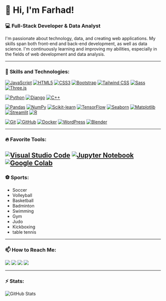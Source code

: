 # 👋 Hi, I'm Farhad!

### 💻 Full-Stack Developer & Data Analyst

I'm passionate about technology, data, and creating web applications. My skills span both front-end and back-end development, as well as data science. I'm continuously learning and improving my abilities, especially in the fields of web development and data analysis.

---

### 🔧 **Skills and Technologies:**

<!-- Frontend -->
[![JavaScript](https://img.shields.io/badge/-JavaScript-333333?style=flat&logo=javascript&logoColor=white)](https://developer.mozilla.org/en-US/docs/Web/JavaScript) 
[![HTML5](https://img.shields.io/badge/-HTML5-E34F26?style=flat&logo=html5&logoColor=white)](https://developer.mozilla.org/en-US/docs/Web/HTML)
[![CSS3](https://img.shields.io/badge/-CSS3-1572B6?style=flat&logo=css3&logoColor=white)](https://developer.mozilla.org/en-US/docs/Web/CSS)
[![Bootstrap](https://img.shields.io/badge/-Bootstrap-563D7C?style=flat&logo=bootstrap&logoColor=white)](https://getbootstrap.com/)
[![Tailwind CSS](https://img.shields.io/badge/-Tailwind%20CSS-06B6D4?style=flat&logo=tailwind-css&logoColor=white)](https://tailwindcss.com/)
[![Sass](https://img.shields.io/badge/-Sass-CC6699?style=flat&logo=sass&logoColor=white)](https://sass-lang.com/)
[![Three.js](https://img.shields.io/badge/-Three.js-000000?style=flat&logo=three.js&logoColor=white)](https://threejs.org/)

<!-- Backend -->
[![Python](https://img.shields.io/badge/-Python-3776AB?style=flat&logo=python&logoColor=white)](https://www.python.org/)
[![Django](https://img.shields.io/badge/-Django-092E20?style=flat&logo=django&logoColor=white)](https://www.djangoproject.com/)
[![C++](https://img.shields.io/badge/-C++-00599C?style=flat&logo=c++&logoColor=white)](https://isocpp.org/)

<!-- Data Science -->
[![Pandas](https://img.shields.io/badge/-Pandas-150458?style=flat&logo=pandas&logoColor=white)](https://pandas.pydata.org/)
[![NumPy](https://img.shields.io/badge/-NumPy-013243?style=flat&logo=numpy&logoColor=white)](https://numpy.org/)
[![Scikit-learn](https://img.shields.io/badge/-Scikit--learn-F7931E?style=flat&logo=scikit-learn&logoColor=white)](https://scikit-learn.org/)
[![TensorFlow](https://img.shields.io/badge/-TensorFlow-FF6F00?style=flat&logo=tensorflow&logoColor=white)](https://www.tensorflow.org/)
[![Seaborn](https://img.shields.io/badge/-Seaborn-4C72AF?style=flat&logo=seaborn&logoColor=white)](https://seaborn.pydata.org/)
[![Matplotlib](https://img.shields.io/badge/-Matplotlib-11557C?style=flat&logo=matplotlib&logoColor=white)](https://matplotlib.org/)
[![Streamlit](https://img.shields.io/badge/-Streamlit-FF4B4B?style=flat&logo=streamlit&logoColor=white)](https://streamlit.io/)
[![R](https://img.shields.io/badge/-R-276DC3?style=flat&logo=r&logoColor=white)](https://www.r-project.org/)

<!-- Tools -->
[![Git](https://img.shields.io/badge/-Git-F05032?style=flat&logo=git&logoColor=white)](https://git-scm.com/)
[![GitHub](https://img.shields.io/badge/-GitHub-181717?style=flat&logo=github&logoColor=white)](https://github.com/)
[![Docker](https://img.shields.io/badge/-Docker-2496ED?style=flat&logo=docker&logoColor=white)](https://www.docker.com/)
[![WordPress](https://img.shields.io/badge/-WordPress-21759B?style=flat&logo=wordpress&logoColor=white)](https://wordpress.org/)
[![Blender](https://img.shields.io/badge/-Blender-F5792A?style=flat&logo=blender&logoColor=white)](https://www.blender.org/)


---
### 🔥 **Favorite Tools:**
[![Visual Studio Code](https://img.shields.io/badge/-Visual%20Studio%20Code-007ACC?style=flat&logo=visual-studio-code&logoColor=white)](https://code.visualstudio.com/)
[![Jupyter Notebook](https://img.shields.io/badge/-Jupyter%20Notebook-F37626?style=flat&logo=jupyter&logoColor=white)](https://jupyter.org/)
[![Google Colab](https://img.shields.io/badge/-Google%20Colab-4285F4?style=flat&logo=google-colab&logoColor=white)](https://colab.research.google.com/)
---
### ⚽ **Sports:**
- Soccer
- Volleyball
- Basketball
- Badminton
- Swimming
- Gym
- Judo
- Kickboxing
- table tennis

---


### 📫 **How to Reach Me:**
<p align="left">
  <a href="mailto:farhad@example.com"><img src="https://img.shields.io/badge/Email-D14836?style=for-the-badge&logo=gmail&logoColor=white" /></a>
  <a href="https://linkedin.com/in/farhadprofile"><img src="https://img.shields.io/badge/LinkedIn-0077B5?style=for-the-badge&logo=linkedin&logoColor=white" /></a>
  <a href="https://github.com/farhad-here"><img src="https://img.shields.io/badge/GitHub-181717?style=for-the-badge&logo=github&logoColor=white" /></a>
  <a href="https://instagram.com/yourusername"><img src="https://img.shields.io/badge/Instagram-E4405F?style=for-the-badge&logo=instagram&logoColor=white" /></a>
</p>


---
### ⚡ **Stats:**

![GitHub Stats](https://github-readme-stats.vercel.app/api?username=farhad-here&show_icons=true&theme=radical)


<!--
**farhad-here/Farhad-here** is a ✨ _special_ ✨ repository because its `README.md` (this file) appears on your GitHub profile.

Here are some ideas to get you started:

- 🔭 I’m currently working on ...
- 🌱 I’m currently learning ...
- 👯 I’m looking to collaborate on ...
- 🤔 I’m looking for help with ...
- 💬 Ask me about ...
- 📫 How to reach me: ...
- 😄 Pronouns: ...
- ⚡ Fun fact: ...
-->
